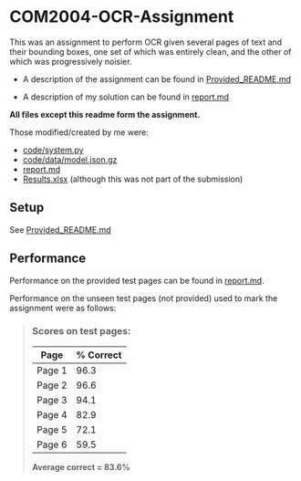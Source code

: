 # COM2004-OCR-Assignment

This was an assignment to perform OCR given several pages of text and their 
bounding boxes, one set of which was entirely clean, and the other of which was
progressively noisier.

 - A description of the assignment can be found in [Provided_README.md](/Provided_README.md)

 - A description of my solution can be found in [report.md](/report.md)

**All files except this readme form the assignment.**

Those modified/created by me were:
 - [code/system.py](/code/system.py)
 - [code/data/model.json.gz](/code/data/model.json.gz)
 - [report.md](/report.md)
 - [Results.xlsx](/Results.xlsx) (although this was not part of the submission)

## Setup

See [Provided_README.md](/Provided_README.md)

## Performance

Performance on the provided test pages can be found in [report.md](/report.md).

Performance on the unseen test pages (not provided) used to mark the assignment 
were as follows:

>### Scores on test pages:
>
>| Page   | % Correct |
>|--------|-----------|
>| Page 1 |    96.3   |
>| Page 2 |    96.6   |
>| Page 3 |    94.1   |
>| Page 4 |    82.9   |
>| Page 5 |    72.1   |
>| Page 6 |    59.5   |
>
>**Average correct = 83.6%**